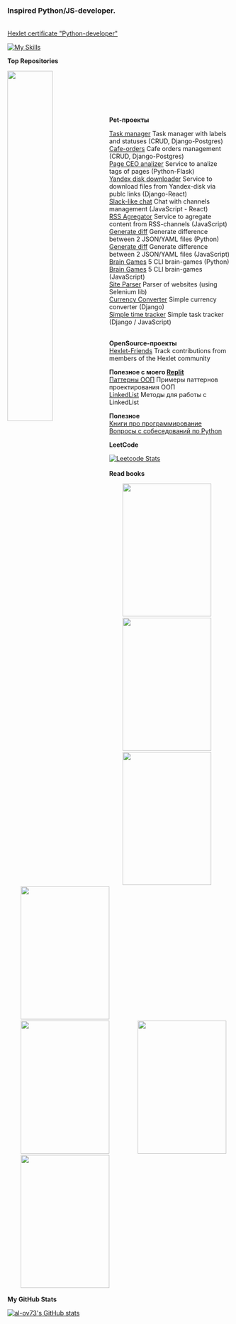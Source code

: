 ### Inspired Python/JS-developer.

 <br /><a href="https://disk.yandex.ru/client/disk/Hexlet?idApp=client&dialog=slider&idDialog=%2Fdisk%2FHexlet%2FAlexander_Ovechkin_Python_en.png">Hexlet certificate "Python-developer"</a><br />


[![My Skills](https://skillicons.dev/icons?i=git,python,nodejs,bootstrap,django,flask,linux,react,docker,gitlab,postgres&theme=light)](https://skillicons.dev)

<b>Top Repositories</b>
<div width="100%" align="center">
  <a href="https://github.com/al-ov73/mems-storage" align="left"><img align="left" width="45%" src="https://github-readme-stats.vercel.app/api/pin/?username=al-ov73&repo=mems-storage&title_color=0891b2&text_color=ffffff&icon_color=0891b2&bg_color=27272a&hide_border=true&locale=en" /></a>
</div>
<br/><br/><br/><br/><br/><br/>
<b>Pet-проекты</b>
<br />

 <a href="https://github.com/al-ov73/python-project-52">Task manager</a>
Task manager with labels and statuses (CRUD, Django-Postgres)
<br />
 <a href="https://github.com/al-ov73/cafe-orders">Сafe-orders</a>
Cafe orders management (CRUD, Django-Postgres)
<br />
 <a href="https://github.com/al-ov73/python-project-83">Page CEO analizer</a>
Service to analize tags of pages (Python-Flask)
<br />
 <a href="https://github.com/al-ov73/yadisk_download">Yandex disk downloader</a>
Service to download files from Yandex-disk via publc links (Django-React)
<br />
 <a href="https://github.com/al-ov73/frontend-project-12">Slack-like chat</a>
Chat with channels management (JavaScript - React)
<br />
 <a href="https://github.com/al-ov73/frontend-project-11">RSS Agregator</a>
Service to agregate content from RSS-channels (JavaScript)
<br />
 <a href="https://github.com/al-ov73/python-project-50">Generate diff</a>
Generate difference between 2 JSON/YAML files (Python)
<br />
 <a href="https://github.com/al-ov73/frontend-project-46">Generate diff</a>
Generate difference between 2 JSON/YAML files (JavaScript)
<br />
  <a href="https://github.com/al-ov73/python-project-49">Brain Games</a>
5 CLI brain-games (Python)
 <br />
  <a href="https://github.com/al-ov73/frontend-project-44">Brain Games</a>
5 CLI brain-games (JavaScript)
<br />
   <a href="https://github.com/al-ov73/parser">Site Parser</a>
Parser of websites (using Selenium lib)
 <br />
   <a href="https://github.com/al-ov73/currency_converter">Currency Converter</a>
Simple currency converter (Django)
 <br />
   <a href="https://github.com/al-ov73/simple-time-tracker">Simple time tracker</a>
Simple task tracker (Django / JavaScript)
 <br /><br />
 
<b>OpenSource-проекты</b><br />
 <a href="https://github.com/al-ov73/hexlet-friends">Hexlet-Friends</a>
Track contributions from members of the Hexlet community
 <br />

<b>Полезное с моего <a href="https://replit.com/@AlieksandrOviec">Replit</a></b><br />
 <a href="https://replit.com/@AlieksandrOviec/DesignPatterns?v=1">Паттерны ООП</a>
Примеры паттернов проектирования ООП
 <br />
  <a href="https://replit.com/@AlieksandrOviec/LinkedList?v=1">LinkedList</a>
Методы для работы с LinkedList
 <br />

<b>Полезное</b><br />
 <a href="https://github.com/al-ov73/EbookFoundation-free-programming-books/blob/master/free-programming-books-ru.md">Книги про программирование</a>
 <br />
 <a href="https://github.com/al-ov73/python_interview_questions">Вопросы с собеседований по Python</a>
 <br />
 


<b>LeetCode</b>

[![Leetcode Stats](https://leetcard.jacoblin.cool/al-ov73?theme=nord)](https://leetcode.com/al-ov73)
<br/><br/>
<b>Read books</b>
<br />

<div>
     <span style="padding: 30px;">
     <img width="200" height="300"src="https://ir.ozone.ru/s3/multimedia-1-b/wc1000/7382052335.jpg" />
    </span>
    <span style="padding: 30px;">
     <img width="200" height="300"src="https://content.img-gorod.ru/pim/products/images/a2/51/01907865-5664-7c70-b311-4978e038a251.jpg?width=304&height=438&fit=bounds" />
    </span>
    <span style="padding: 30px;">
     <img width="200" height="300"src="https://ir.ozone.ru/s3/multimedia-4/wc1000/6379813468.jpg" />
    <span style="padding: 30px;">
     <img width="200" height="300"src="https://ir.ozone.ru/s3/multimedia-0/wc1000/6161061840.jpg" />
    </span>
    </span>
    <span style="padding: 30px;">
     <img width="200" height="300"src="https://ir.ozone.ru/s3/multimedia-1-e/wc1000/7025208854.jpg" />
    </span>
     <span style="padding: 30px;">
     <img width="200" height="300" src="https://ir.ozone.ru/multimedia/wc1000/1014915770.jpg" />
    </span>
    <span style="padding: 30px;">
     <img width="200" height="300" src="https://ir.ozone.ru/s3/multimedia-8/wc1000/6117382580.jpg" />
    </span>
</div>

<b>My GitHub Stats</b>

<a href="http://www.github.com/al-ov73"><img src="https://github-readme-stats.vercel.app/api?username=al-ov73&show_icons=true&hide=stars,prs,issues,&count_private=true&title_color=0891b2&text_color=ffffff&icon_color=0891b2&bg_color=27272a&hide_border=true&show_icons=true" alt="al-ov73's GitHub stats" /></a>


